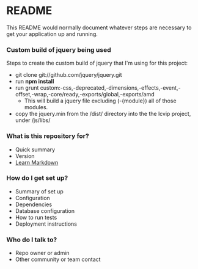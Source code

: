 # README #

This README would normally document whatever steps are necessary to get your application up and running.

### Custom build of jquery being used ###

Steps to create the custom build of jquery that I'm using for this project:

* git clone git://github.com/jquery/jquery.git
* run __npm install__
* run grunt custom:-css,-deprecated,-dimensions,-effects,-event,-offset,-wrap,-core/ready,-exports/global,-exports/amd
    * This will build a jquery file excluding (-{module}) all of those modules.
* copy the jquery.min from the /dist/ directory into the the lcvip project, under /js/libs/

### What is this repository for? ###

* Quick summary
* Version
* [Learn Markdown](https://bitbucket.org/tutorials/markdowndemo)

### How do I get set up? ###

* Summary of set up
* Configuration
* Dependencies
* Database configuration
* How to run tests
* Deployment instructions

### Who do I talk to? ###

* Repo owner or admin
* Other community or team contact